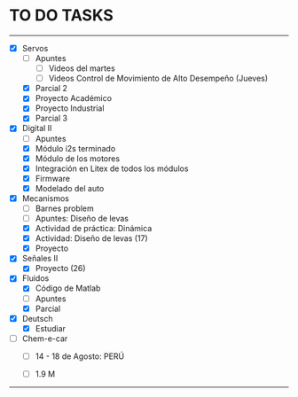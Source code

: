 # TO DO TASKS 


---

- [x] Servos
	- [ ] Apuntes
		- [ ] Videos del martes
		- [ ] Videos Control de Movimiento de Alto Desempeño (Jueves)
	- [x] Parcial 2
	- [x] Proyecto Académico
	- [x] Proyecto Industrial
	- [x] Parcial 3

- [x] Digital II
	- [ ] Apuntes
	- [x] Módulo i2s terminado
	- [x] Módulo de los motores
	- [x] Integración en Litex de todos los módulos
	- [x] Firmware
	- [x] Modelado del auto

- [x] Mecanismos
	- [ ] Barnes problem
	- [ ] Apuntes: Diseño de levas
	- [x] Actividad de práctica: Dinámica
	- [x] Actividad: Diseño de levas (17)
	- [x] Proyecto

- [x] Señales II
	- [x] Proyecto (26)

- [x] Fluidos
	- [x] Código de Matlab
	- [ ] Apuntes
	- [x] Parcial

- [x] Deutsch
	- [x] Estudiar

- [ ] Chem-e-car
	- [ ] 14 - 18 de Agosto: PERÚ
	- [ ] 1.9 M


---
